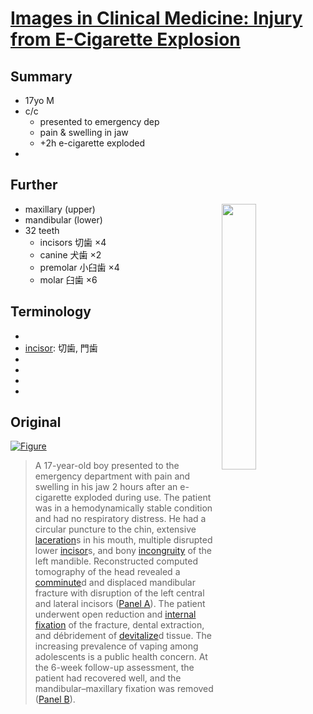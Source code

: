 <!--
Filename: 	2019-06-20_17M.md
Project: 	/Users/shume/Developer/physician/NEJM/IiCM
Author: 	shumez <https://github.com/shumez>
Created: 	2019-06-21 13:34:1
Modified: 	2019-06-21 20:14:43
-----
Copyright (c) 2019 shumez
-->

# [Images in Clinical Medicine: Injury from E-Cigarette Explosion][2019_RusselKatieW_KatzMicahG]

## Summary

- 17yo M
- c/c
	- presented to emergency dep
	- pain & swelling in jaw
	- +2h e-cigarette exploded 
- 

## Further

<img src="https://upload.wikimedia.org/wikipedia/commons/thumb/4/4c/Gray997.png/250px-Gray997.png" style="width: 33%; float: right;">

- maxillary (upper)
- mandibular (lower)
- 32 teeth
	- incisors 切歯 &times;4
	- canine 犬歯 &times;2
	- premolar 小臼歯 &times;4
	- molar 臼歯 &times;6


## Terminology

- [laceration]: 裂傷
- [incisor]: 切歯, 門歯
- [incongruity]: 不適合
- [comminute]: 細かく砕く
- [internal fixation]: 内固定
- [devitalize]: 失活させる

## Original

[![Figure][fig]][fig]

> A 17-year-old boy presented to the emergency department with pain and swelling in his jaw 2 hours after an e-cigarette exploded during use. The patient was in a hemodynamically stable condition and had no respiratory distress. He had a circular puncture to the chin, extensive [laceration]s in his mouth, multiple disrupted lower [incisor]s, and bony [incongruity] of the left mandible. Reconstructed computed tomography of the head revealed a [comminute]d and displaced mandibular fracture with disruption of the left central and lateral incisors ([Panel A][fig]). The patient underwent open reduction and [internal fixation] of the fracture, dental extraction, and débridement of [devitalize]d tissue. The increasing prevalence of vaping among adolescents is a public health concern. At the 6-week follow-up assessment, the patient had recovered well, and the mandibular–maxillary fixation was removed ([Panel B][fig]).


##
[2019_RusselKatieW_KatzMicahG]: https://www.nejm.org/doi/full/10.1056/NEJMicm1813769

<!-- ref -->

<!-- fig -->
[fig]: https://www.nejm.org/na101/home/literatum/publisher/mms/journals/content/nejm/2019/nejm_2019.380.issue-25/nejmicm1813769/20190614/images/img_medium/nejmicm1813769_f1.jpeg

[permanent teeth]: https://upload.wikimedia.org/wikipedia/commons/thumb/4/4c/Gray997.png/250px-Gray997.png

<!-- term -->
[laceration]: # "裂傷"
[incisor]: # "切歯, 門歯"
[incongruity]: # "不適合"
[comminute]: # "細かく砕く"
[internal fixation]: # "内固定"
[devitalize]: # "失活させる"


<!--
<style type="text/css">
	img{width: 51%; float: right;}
</style>
-->